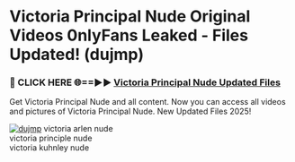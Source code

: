 # Victoria Principal Nude Original Videos 0nlyFans Leaked - Files Updated! (dujmp)

<h3>🔴 CLICK HERE 🌐==►► <a href="https://tinyurl.com/52m3yx9h" rel="nofollow">Victoria Principal Nude Updated Files</a></h3>

Get Victoria Principal Nude and all content. Now you can access all videos and pictures of Victoria Principal Nude. New Updated Files 2025!

[![dujmp](https://i.imgur.com/TnHtlc8.gif)](https://tinyurl.com/52m3yx9h)
victoria arlen nude<br>
victoria principle nude<br>
victoria kuhnley nude